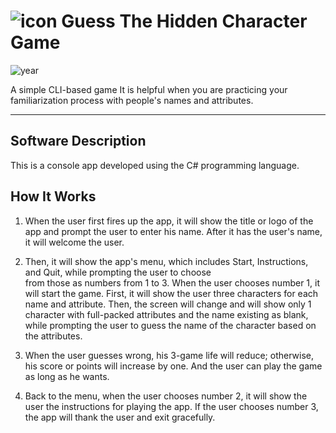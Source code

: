 # ![icon](favicon.ico) Guess The Hidden Character Game

![year](https://img.shields.io/badge/year-2022-blue)

A simple CLI-based game It is helpful when you are practicing your familiarization process with people's names and attributes.

---

## Software Description

This is a console app developed using the C# programming language.

## How It Works

1. When the user first fires up the app, it will show the title or logo of the app and
prompt the user to enter his name. After it has the user's name, it will welcome the user.

2. Then, it will show the app's menu, which includes Start, Instructions, and Quit, while prompting the user to choose	
from those as numbers from 1 to 3. When the user chooses number 1, it will start the game. First, it will show the user
three characters for each name and attribute. Then, the screen will change and will show only 1 character with full-packed
attributes and the name existing as blank, while prompting the user to guess the name of the character based on the attributes.

3. When the user guesses wrong, his 3-game life will reduce; otherwise, his score or points will increase by one. And the
user can play the game as long as he wants.

4. Back to the menu, when the user chooses number 2, it will show the user the instructions for playing the app. If the user
chooses number 3, the app will thank the user and exit gracefully.

